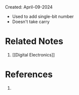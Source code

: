 Created: April-09-2024

- Used to add single-bit number
- Doesn't take carry
# Related Notes

1. [[Digital Electronics]]
# References

1. 